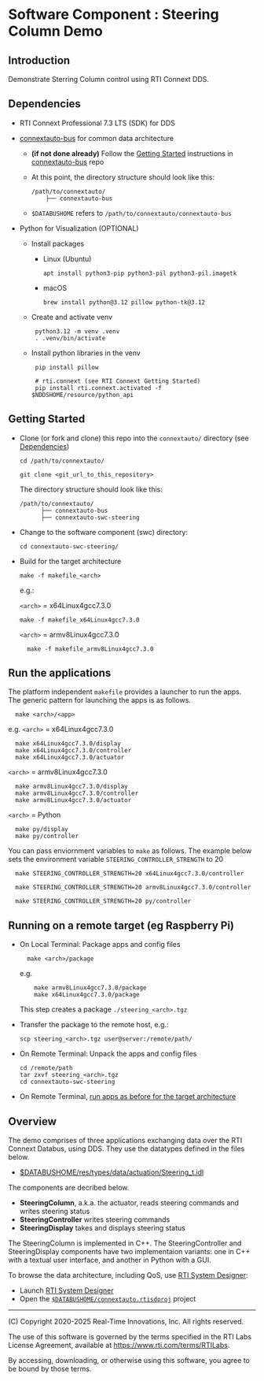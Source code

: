 # Software Component : Steering Column Demo

## Introduction

Demonstrate Sterring Column control using RTI Connext DDS.

## Dependencies

- RTI Connext Professional 7.3 LTS (SDK) for DDS

- [connextauto-bus](https://github.com/rticommunity/connextauto-bus) for common data architecture
  - **(if not done already)** Follow the [Getting Started](https://github.com/rticommunity/connextauto-bus?tab=readme-ov-file#getting-started) instructions in [connextauto-bus](https://github.com/rticommunity/connextauto-bus) repo
  - At this point, the directory structure should look like this:

        /path/to/connextauto/
            ├── connextauto-bus
   - `$DATABUSHOME` refers to `/path/to/connextauto/connextauto-bus`

- Python for Visualization (OPTIONAL)
   - Install packages
     - Linux (Ubuntu)

           apt install python3-pip python3-pil python3-pil.imagetk

      - macOS

            brew install python@3.12 pillow python-tk@3.12

  - Create and activate venv

         python3.12 -m venv .venv
         . .venv/bin/activate

  - Install python libraries in the venv

         pip install pillow

         # rti.connext (see RTI Connext Getting Started)
         pip install rti.connext.activated -f $NDDSHOME/resource/python_api

## Getting Started

- Clone (or fork and clone) this repo into the `connextauto/` directory (see [Dependencies](#dependencies))

      cd /path/to/connextauto/

      git clone <git_url_to_this_repository>

   The directory structure should look like this:

      /path/to/connextauto/
            ├── connextauto-bus
            ├── connextauto-swc-steering

- Change to the software component (swc) directory:

      cd connextauto-swc-steering/

- Build for the target architecture <arch>

      make -f makefile_<arch>

  e.g.:

  `<arch>` = x64Linux4gcc7.3.0

      make -f makefile_x64Linux4gcc7.3.0

   `<arch>` = armv8Linux4gcc7.3.0

        make -f makefile_armv8Linux4gcc7.3.0


## Run the applications


   The platform independent `makefile` provides a launcher to run the apps.
   The generic pattern for launching the apps is as follows.

      make <arch>/<app>

  e.g.
   `<arch>` = x64Linux4gcc7.3.0

      make x64Linux4gcc7.3.0/display
      make x64Linux4gcc7.3.0/controller
      make x64Linux4gcc7.3.0/actuator

   `<arch>` = armv8Linux4gcc7.3.0

      make armv8Linux4gcc7.3.0/display
      make armv8Linux4gcc7.3.0/controller
      make armv8Linux4gcc7.3.0/actuator

   `<arch>` = Python

      make py/display
      make py/controller

   You can pass enviornment variables to `make` as follows.
   The example below sets the environment variable `STEERING_CONTROLLER_STRENGTH` to 20

      make STEERING_CONTROLLER_STRENGTH=20 x64Linux4gcc7.3.0/controller

      make STEERING_CONTROLLER_STRENGTH=20 armv8Linux4gcc7.3.0/controller

      make STEERING_CONTROLLER_STRENGTH=20 py/controller


## Running on a remote target (eg Raspberry Pi)

- On Local Terminal: Package apps and config files

        make <arch>/package
    e.g.

          make armv8Linux4gcc7.3.0/package
          make x64Linux4gcc7.3.0/package

    This step creates a package `./steering_<arch>.tgz`

- Transfer the package to the remote host, e.g.:

      scp steering_<arch>.tgz user@server:/remote/path/

- On Remote Terminal: Unpack the apps and config files

      cd /remote/path
      tar zxvf steering_<arch>.tgz
      cd connextauto-swc-steering

- On Remote Terminal, [run apps as before for the target architecture](#run-the-applications)

## Overview

The demo comprises of three applications exchanging data over the RTI Connext Databus, using DDS. They use the datatypes defined in the files below.
- [$DATABUSHOME/res/types/data/actuation/Steering_t.idl](https://github.com/rticommunity/connextauto-bus/blob/master/res/types/data/actuation/Steering_t.idl)

The components are decribed below.

- **SteeringColumn**, a.k.a. the actuator, reads steering commands and writes steering status
- **SteeringController** writes steering commands
- **SteeringDisplay** takes and displays steering status

The SteeringColumn is implemented in C++. The SteeringController and SteeringDisplay components have two implementaion variants: one in C++ with a textual user interface, and another in Python with a GUI.

To browse the data architecture, including QoS, use [RTI System Designer](https://community.rti.com/static/documentation/connext-dds/current/doc/manuals/connext_dds_professional/tools/system_designer/index.html):

  -  Launch [RTI System Designer](https://community.rti.com/static/documentation/connext-dds/current/doc/manuals/connext_dds_professional/tools/system_designer/index.html)
  - Open the [`$DATABUSHOME/connextauto.rtisdproj`](https://github.com/rticommunity/connextauto-bus/blob/master/connextauto_steering.rtisdproj) project


---
(C) Copyright 2020-2025 Real-Time Innovations, Inc.  All rights reserved.

The use of this software is governed by the terms specified in the RTI Labs License Agreement, available at https://www.rti.com/terms/RTILabs. 

By accessing, downloading, or otherwise using this software, you agree to be bound by those terms.
